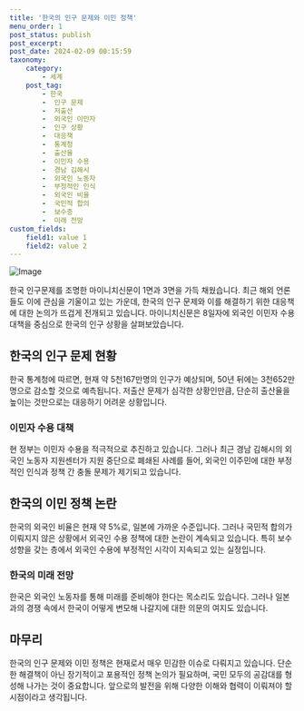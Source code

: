 ```yaml
---
title: '한국의 인구 문제와 이민 정책'
menu_order: 1
post_status: publish
post_excerpt: 
post_date: 2024-02-09 00:15:59
taxonomy:
    category:
        - 세계
    post_tag:
        - 한국
        -  인구 문제
        -  저출산
        -  외국인 이민자
        -  인구 상황
        -  대응책
        -  통계청
        -  출산율
        -  이민자 수용
        -  경남 김해시
        -  외국인 노동자
        -  부정적인 인식
        -  외국인 비율
        -  국민적 합의
        -  보수층
        -  미래 전망
custom_fields:
    field1: value 1
    field2: value 2
---
```


![Image](https://imgnews.pstatic.net/image/079/2024/02/08/0003862287_001_20240208181101148.jpg?type=w647)

한국 인구문제를 조명한 마이니치신문이 1면과 3면을 가득 채웠습니다. 최근 해외 언론들도 이에 관심을 기울이고 있는 가운데, 한국의 인구 문제와 이를 해결하기 위한 대응책에 대한 논의가 뜨겁게 전개되고 있습니다. 마이니치신문은 8일자에 외국인 이민자 수용 대책을 중심으로 한국의 인구 상황을 살펴보았습니다.
## 한국의 인구 문제 현황
한국 통계청에 따르면, 현재 약 5천167만명의 인구가 예상되며, 50년 뒤에는 3천652만명으로 감소할 것으로 예측됩니다. 저출산 문제가 심각한 상황인만큼, 단순히 출산율을 높이는 것만으로는 대응하기 어려운 상황입니다.
### 이민자 수용 대책
현 정부는 이민자 수용을 적극적으로 추진하고 있습니다. 그러나 최근 경남 김해시의 외국인 노동자 지원센터가 지원 중단으로 폐쇄된 사례를 들어, 외국인 이주민에 대한 부정적인 인식과 정책 간 충돌 문제가 제기되고 있습니다.
## 한국의 이민 정책 논란
한국의 외국인 비율은 현재 약 5%로, 일본에 가까운 수준입니다. 그러나 국민적 합의가 이뤄지지 않은 상황에서 외국인 수용 정책에 대한 논란이 계속되고 있습니다. 특히 보수 성향을 갖는 층에서 외국인 수용에 부정적인 시각이 지속되고 있는 실정입니다.
### 한국의 미래 전망
한국은 외국인 노동자를 통해 미래를 준비해야 한다는 목소리도 있습니다. 그러나 일본과의 경쟁 속에서 한국이 어떻게 변모해 나갈지에 대한 의문의 여지도 있습니다.
## 마무리
한국의 인구 문제와 이민 정책은 현재로서 매우 민감한 이슈로 다뤄지고 있습니다. 단순한 해결책이 아닌 장기적이고 포용적인 정책 논의가 필요하며, 국민 모두의 공감대를 형성해 나가는 것이 중요합니다. 앞으로의 발전을 위해 다양한 이해와 협력이 이뤄져야 할 시점이라고 생각됩니다.
